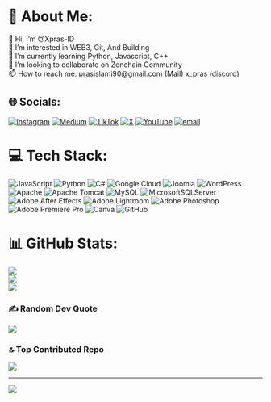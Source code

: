 # 💫 About Me:
👋 Hi, I’m @Xpras-ID<br>👀 I’m interested in WEB3, Git, And Building<br>🌱 I’m currently learning Python, Javascript, C++<br>💞️ I’m looking to collaborate on Zenchain Community<br>📫 How to reach me: prasislami90@gmail.com (Mail) x_pras (discord)


## 🌐 Socials:
[![Instagram](https://img.shields.io/badge/Instagram-%23E4405F.svg?logo=Instagram&logoColor=white)](https://instagram.com/ndmaprilia) [![Medium](https://img.shields.io/badge/Medium-12100E?logo=medium&logoColor=white)](https://medium.com/@@prasislami90) [![TikTok](https://img.shields.io/badge/TikTok-%23000000.svg?logo=TikTok&logoColor=white)](https://tiktok.com/@prasislami90) [![X](https://img.shields.io/badge/X-black.svg?logo=X&logoColor=white)](https://x.com/Xpras_ID) [![YouTube](https://img.shields.io/badge/YouTube-%23FF0000.svg?logo=YouTube&logoColor=white)](https://youtube.com/@FAFANDM) [![email](https://img.shields.io/badge/Email-D14836?logo=gmail&logoColor=white)](mailto:prasislami90@gmail.com) 

# 💻 Tech Stack:
![JavaScript](https://img.shields.io/badge/javascript-%23323330.svg?style=for-the-badge&logo=javascript&logoColor=%23F7DF1E) ![Python](https://img.shields.io/badge/python-3670A0?style=for-the-badge&logo=python&logoColor=ffdd54) ![C#](https://img.shields.io/badge/c%23-%23239120.svg?style=for-the-badge&logo=csharp&logoColor=white) ![Google Cloud](https://img.shields.io/badge/GoogleCloud-%234285F4.svg?style=for-the-badge&logo=google-cloud&logoColor=white) ![Joomla](https://img.shields.io/badge/joomla-%235091CD.svg?style=for-the-badge&logo=joomla&logoColor=white) ![WordPress](https://img.shields.io/badge/WordPress-%23117AC9.svg?style=for-the-badge&logo=WordPress&logoColor=white) ![Apache](https://img.shields.io/badge/apache-%23D42029.svg?style=for-the-badge&logo=apache&logoColor=white) ![Apache Tomcat](https://img.shields.io/badge/apache%20tomcat-%23F8DC75.svg?style=for-the-badge&logo=apache-tomcat&logoColor=black) ![MySQL](https://img.shields.io/badge/mysql-4479A1.svg?style=for-the-badge&logo=mysql&logoColor=white) ![MicrosoftSQLServer](https://img.shields.io/badge/Microsoft%20SQL%20Server-CC2927?style=for-the-badge&logo=microsoft%20sql%20server&logoColor=white) ![Adobe After Effects](https://img.shields.io/badge/Adobe%20After%20Effects-9999FF.svg?style=for-the-badge&logo=Adobe%20After%20Effects&logoColor=white) ![Adobe Lightroom](https://img.shields.io/badge/Adobe%20Lightroom-31A8FF.svg?style=for-the-badge&logo=Adobe%20Lightroom&logoColor=white) ![Adobe Photoshop](https://img.shields.io/badge/adobe%20photoshop-%2331A8FF.svg?style=for-the-badge&logo=adobe%20photoshop&logoColor=white) ![Adobe Premiere Pro](https://img.shields.io/badge/Adobe%20Premiere%20Pro-9999FF.svg?style=for-the-badge&logo=Adobe%20Premiere%20Pro&logoColor=white) ![Canva](https://img.shields.io/badge/Canva-%2300C4CC.svg?style=for-the-badge&logo=Canva&logoColor=white) ![GitHub](https://img.shields.io/badge/github-%23121011.svg?style=for-the-badge&logo=github&logoColor=white)
# 📊 GitHub Stats:
![](https://github-readme-stats.vercel.app/api?username=Xpras-ID&theme=dark&hide_border=false&include_all_commits=false&count_private=false)<br/>
![](https://nirzak-streak-stats.vercel.app/?user=Xpras-ID&theme=dark&hide_border=false)<br/>
![](https://github-readme-stats.vercel.app/api/top-langs/?username=Xpras-ID&theme=dark&hide_border=false&include_all_commits=false&count_private=false&layout=compact)

### ✍️ Random Dev Quote
![](https://quotes-github-readme.vercel.app/api?type=horizontal&theme=radical)

### 🔝 Top Contributed Repo
![](https://github-contributor-stats.vercel.app/api?username=Xpras-ID&limit=5&theme=dark&combine_all_yearly_contributions=true)

---
[![](https://visitcount.itsvg.in/api?id=Xpras-ID&icon=0&color=0)](https://visitcount.itsvg.in)

<!-- Proudly created with GPRM ( https://gprm.itsvg.in ) -->
